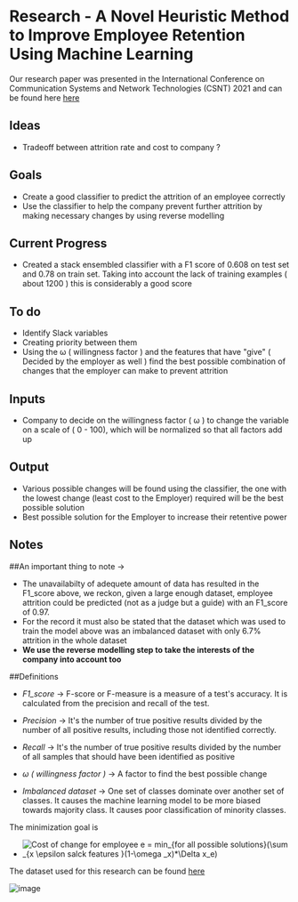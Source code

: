 # Research - A Novel Heuristic Method to Improve Employee Retention Using Machine Learning

Our research paper was presented in the International Conference on Communication Systems and Network Technologies (CSNT) 2021 and can be found here [here](https://ieeexplore.ieee.org/document/9509601)

## Ideas
- Tradeoff between attrition rate and cost to company ?
## Goals
- Create a good classifier to predict the attrition of an employee correctly
- Use the classifier to help the company prevent further attrition by making necessary changes by using reverse modelling

## Current Progress
- Created a stack ensembled classifier with a F1 score of 0.608 on test set and 0.78 on train set. Taking into account the lack of training examples ( about 1200 ) this is considerably a good score

## To do
- Identify Slack variables
- Creating priority between them
- Using the ω ( willingness factor ) and the features that have "give" ( Decided by the employer as well ) find the best possible combination of changes that the employer can make to prevent attrition

## Inputs 
- Company to decide on the willingness factor ( ω ) to change the variable on a scale of ( 0 - 100), which will be normalized so that all factors add up 

## Output
- Various possible changes will be found using the classifier, the one with the lowest change (least cost to the Employer) required will be the best possible solution
- Best possible solution for the Employer to increase their retentive power

## Notes
##An important thing to note -> 
- The unavailabilty of adequete amount of data has resulted in the F1_score above, we reckon, given a large enough dataset, employee attrition could be predicted (not as a judge but a guide) with an F1_score of 0.97.
- For the record it must also be stated that the dataset which was used to train the model above was an imbalanced dataset with only 6.7% attrition in the whole dataset
- **We use the reverse modelling step to take the interests of the company into account too**

##Definitions
- _F1_score_ -> F-score or F-measure is a measure of a test's accuracy. It is calculated from the precision and recall of the test.
- _Precision_ -> It's the number of true positive results divided by the number of all positive results, including those not identified correctly.
- _Recall_ -> It's the number of true positive results divided by the number of all samples that should have been identified as positive




- _ω ( willingness factor )_ -> A factor to find the best possible change
- _Imbalanced dataset_ -> One set of classes dominate over another set of classes. It causes the machine learning model to be more biased towards majority class. It causes poor classification of minority classes.

The minimization goal is 
- <img src="https://latex.codecogs.com/gif.latex?Cost&space;of&space;change&space;for&space;employee&space;e&space;=&space;min_{for&space;all&space;possible&space;solutions}(\sum&space;_{x&space;\epsilon&space;salck&space;features&space;}(1-\omega&space;_x)*\Delta&space;x_e)" title="Cost of change for employee e = min_{for all possible solutions}(\sum _{x \epsilon salck features }(1-\omega _x)*\Delta x_e)" />

The dataset used for this research can be found [here](https://www.kaggle.com/pavansubhasht/ibm-hr-analytics-attrition-dataset)

![image](https://user-images.githubusercontent.com/47801727/111938656-7aaeeb00-8af0-11eb-8928-4b17a48775fe.png)
